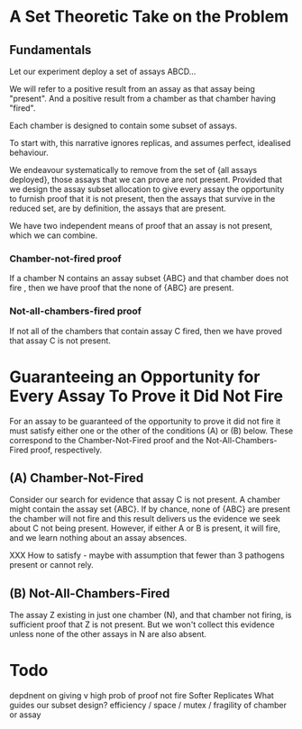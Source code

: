 # A Set Theoretic Take on the Problem

## Fundamentals

Let our experiment deploy a set of assays ABCD...

We will refer to a positive result from an assay as that assay being
"present". And a positive result from a chamber as that chamber having
"fired".

Each chamber is designed to contain some subset of assays.

To start with, this narrative ignores replicas, and assumes perfect, idealised
behaviour.

We endeavour systematically to remove from the set of {all assays deployed},
those assays that we can prove are not present. Provided that we design the
assay subset allocation to give every assay the opportunity to furnish proof
that it is not present, then the assays that survive in the reduced set, are
by definition, the assays that are present.

We have two independent means of proof that an assay is not present, which we 
can combine.

### Chamber-not-fired proof

If a chamber N contains an assay subset {ABC} and that chamber does not fire
, then we have proof that the none of {ABC} are present.

### Not-all-chambers-fired proof

If not all of the chambers that contain assay C fired, then we have proved
that assay C is not present.


# Guaranteeing an Opportunity for Every Assay To Prove it Did Not Fire

For an assay to be guaranteed of the opportunity to prove it did not fire
it must satisfy either one or the other of the conditions (A) or (B) below.
These correspond to the Chamber-Not-Fired proof and the Not-All-Chambers-Fired
proof, respectively.

## (A) Chamber-Not-Fired

Consider our search for evidence that assay C is not present. A chamber might
contain the assay set {ABC}. If by chance, none of {ABC} are present the chamber
will not fire and this result delivers us the evidence we seek about C not being
present. However, if either A or B is present, it will fire, and we learn 
nothing about an assay absences.

XXX How to satisfy - maybe with assumption that fewer than 3 pathogens present or
cannot rely.

## (B) Not-All-Chambers-Fired

The assay Z existing in just one chamber (N), and that chamber 
not firing, is sufficient proof that Z is not present. But we won't collect this
evidence unless none of the other assays in N are also absent.



# Todo

depdnent on giving v high prob of proof not fire
Softer
Replicates
What guides our subset design?
efficiency / space / mutex / fragility of chamber or assay
